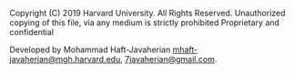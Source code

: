 Copyright (C) 2019 Harvard University. All Rights Reserved. Unauthorized copying of this file, via any medium is strictly prohibited Proprietary and confidential

Developed by Mohammad Haft-Javaherian <mhaft-javaherian@mgh.harvard.edu>, <7javaherian@gmail.com>.